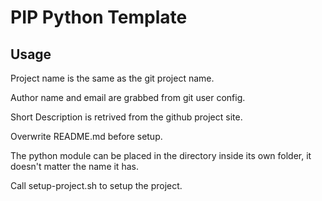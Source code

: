 # PIP Python Template
## Usage
Project name is the same as the git project name.

Author name and email are grabbed from git user config.

Short Description is retrived from the github project site.

Overwrite README.md before setup.

The python module can be placed in the directory inside its own folder, it doesn't matter the name it has.

Call setup-project.sh to setup the project.
